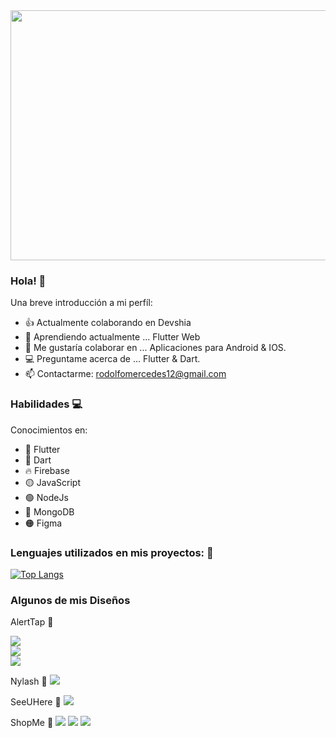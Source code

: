 

<img src="https://user-images.githubusercontent.com/70710884/146620165-b5b81a57-8247-40b7-9ae9-12fcd1965af4.png" width="800" height="400" />




### Hola! 👋



Una breve introducción a mi perfíl:

- 👍 Actualmente colaborando en Devshia
- 🌱 Aprendiendo actualmente ... Flutter Web
- 📱 Me gustaría colaborar en ... Aplicaciones para Android & IOS.
- 💻 Preguntame acerca de ... Flutter & Dart.
- 📫 Contactarme: rodolfomercedes12@gmail.com



### Habilidades 💻


Conocimientos en:

- 📱 Flutter
- 🔵 Dart
- 🔥 Firebase
- 🟡 JavaScript
- 🟢 NodeJs
- 🍃 MongoDB
- 🟠 Figma


### Lenguajes utilizados en mis proyectos: 📱

[![Top Langs](https://github-readme-stats.vercel.app/api/top-langs/?username=rodolfomercedes12)](https://github.com/rodolfomercedes12/github-readme-stats)


### Algunos de mis Diseños


AlertTap 📍

<img src="https://user-images.githubusercontent.com/70710884/146686399-30aed917-e0cc-4974-a9a6-2b4b5c02dad8.png"/> 
<br>
<img src="https://user-images.githubusercontent.com/70710884/146692877-ccf08da3-8f7f-44c4-8b1f-a3133726d569.png"/> 
<br>
<img src="https://user-images.githubusercontent.com/70710884/146687699-f179fd6f-17f9-4b9b-a2b3-4266385ba5d8.png"/> 
<br>

Nylash 💅
<img src="https://user-images.githubusercontent.com/70710884/146693284-f9f2d80a-e6a9-4027-9db9-afce4700c3d9.png"/>
<br>

SeeUHere 🥳
<img src="https://user-images.githubusercontent.com/70710884/146693647-01ab99f0-9c2a-42a5-8405-53420e37dae1.png"/>
<br>

ShopMe 🛒
<img src="https://user-images.githubusercontent.com/70710884/146698631-b891f0e5-658a-4eff-bb62-4c27e402f8b1.png" />
<img src="https://user-images.githubusercontent.com/70710884/147016740-43fe487f-f7c0-4197-b340-e387b1674544.png" />
<img src="https://user-images.githubusercontent.com/70710884/147966389-0df49222-3f45-44ac-9df6-7a427442c5d4.png" />














 
